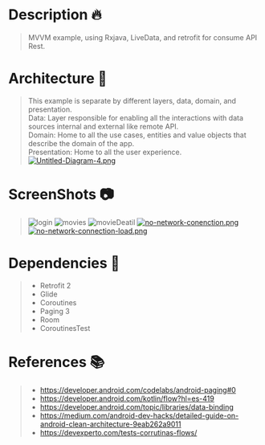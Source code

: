 # Description :fire:
> MVVM example, using Rxjava, LiveData, and retrofit for consume API Rest.
# Architecture :onion:
> This example is separate by different layers, data, domain, and presentation.<br />
> Data: Layer responsible for enabling all the interactions with data sources internal and external like remote API.<br />
> Domain: Home to all the use cases, entities and value objects that describe the domain of the app.<br />
> Presentation: Home to all the user experience.<br />
>[![Untitled-Diagram-4.png](https://postimg.cc/1nzZgGxz)](https://postimg.cc/1nzZgGxz)
# ScreenShots :camera:
> ![login](https://i.postimg.cc/xC30k2BZ/login.png)
> ![movies](https://i.postimg.cc/Vvsznh8k/moviedetail.png)
> ![movieDeatil](https://i.postimg.cc/1XWsHKmc/movies.png)
> [![no-network-conenction.png](https://i.postimg.cc/yxLGh297/no-network-conenction.png)](https://postimg.cc/64GztjYP)
> [![no-network-connection-load.png](https://i.postimg.cc/431QhVpg/no-network-connection-load.png)](https://postimg.cc/yJkZMJfQ)
# Dependencies :elephant:
>- Retrofit 2
>- Glide
>- Coroutines
>- Paging 3
>- Room
>- CoroutinesTest
# References :books:
>- https://developer.android.com/codelabs/android-paging#0
>- https://developer.android.com/kotlin/flow?hl=es-419
>- https://developer.android.com/topic/libraries/data-binding
>- https://medium.com/android-dev-hacks/detailed-guide-on-android-clean-architecture-9eab262a9011
>- https://devexperto.com/tests-corrutinas-flows/
